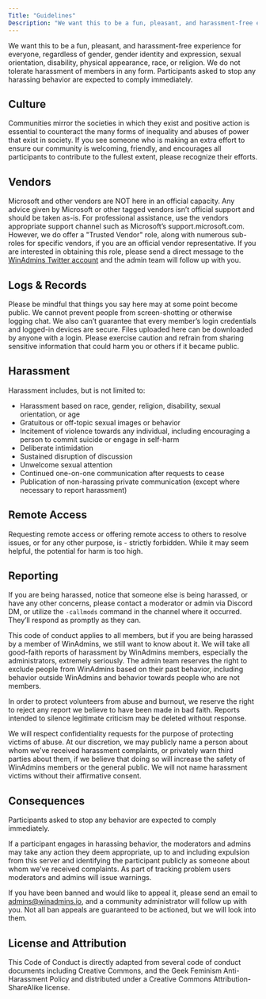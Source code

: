 ```yaml
---
Title: "Guidelines"
Description: "We want this to be a fun, pleasant, and harassment-free experience for everyone, regardless of gender, gender identity and expression, sexual orientation, disability, physical appearance, race, or religion. We do not tolerate harassment of members in any form. Participants asked to stop any harassing behavior are expected to comply immediately."
---
```


We want this to be a fun, pleasant, and harassment-free experience for everyone, regardless of gender, gender identity and expression, sexual orientation, disability, physical appearance, race, or religion. We do not tolerate harassment of members in any form. Participants asked to stop any harassing behavior are expected to comply immediately.

## Culture

Communities mirror the societies in which they exist and positive action is essential to counteract the many forms of inequality and abuses of power that exist in society. If you see someone who is making an extra effort to ensure our community is welcoming, friendly, and encourages all participants to contribute to the fullest extent, please recognize their efforts.

## Vendors

Microsoft and other vendors are NOT here in an official capacity. Any advice given by Microsoft or other tagged vendors isn’t official support and should be taken as-is. For professional assistance, use the vendors appropriate support channel such as Microsoft’s support.microsoft.com. However, we do offer a "Trusted Vendor" role, along with numerous sub-roles for specific vendors, if you are an official vendor representative. If you are interested in obtaining this role, please send a direct message to the [WinAdmins Twitter account](https://twitter.com/winadmins) and the admin team will follow up with you.

## Logs & Records

Please be mindful that things you say here may at some point become public. We cannot prevent people from screen-shotting or otherwise logging chat. We also can’t guarantee that every member’s login credentials and logged-in devices are secure. Files uploaded here can be downloaded by anyone with a login. Please exercise caution and refrain from sharing sensitive information that could harm you or others if it became public.

## Harassment

Harassment includes, but is not limited to:

- Harassment based on race, gender, religion, disability, sexual orientation, or age
- Gratuitous or off-topic sexual images or behavior
- Incitement of violence towards any individual, including encouraging a person to commit suicide or engage in self-harm
- Deliberate intimidation
- Sustained disruption of discussion
- Unwelcome sexual attention
- Continued one-on-one communication after requests to cease
- Publication of non-harassing private communication (except where necessary to report harassment)

## Remote Access

Requesting remote access or offering remote access to others to resolve issues, or for any other purpose, is - strictly forbidden. While it may seem helpful, the potential for harm is too high.

## Reporting

If you are being harassed, notice that someone else is being harassed, or have any other concerns, please contact a moderator or admin via Discord DM, or utilize the `-callmods` command in the channel where it occurred. They’ll respond as promptly as they can.

This code of conduct applies to all members, but if you are being harassed by a member of WinAdmins, we still want to know about it. We will take all good-faith reports of harassment by WinAdmins members, especially the administrators, extremely seriously. The admin team reserves the right to exclude people from WinAdmins based on their past behavior, including behavior outside WinAdmins and behavior towards people who are not members.

In order to protect volunteers from abuse and burnout, we reserve the right to reject any report we believe to have been made in bad faith. Reports intended to silence legitimate criticism may be deleted without response.

We will respect confidentiality requests for the purpose of protecting victims of abuse. At our discretion, we may publicly name a person about whom we’ve received harassment complaints, or privately warn third parties about them, if we believe that doing so will increase the safety of WinAdmins members or the general public. We will not name harassment victims without their affirmative consent.

## Consequences

Participants asked to stop any behavior are expected to comply immediately.

If a participant engages in harassing behavior, the moderators and admins may take any action they deem appropriate, up to and including expulsion from this server and identifying the participant publicly as someone about whom we’ve received complaints. As part of tracking problem users moderators and admins will issue warnings.

If you have been banned and would like to appeal it, please send an email to admins@winadmins.io, and a community administrator will follow up with you. Not all ban appeals are guaranteed to be actioned, but we will look into them.

## License and Attribution

This Code of Conduct is directly adapted from several code of conduct documents including Creative Commons, and the Geek Feminism Anti-Harassment Policy and distributed under a Creative Commons Attribution-ShareAlike license.
